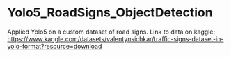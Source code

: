 # Yolo5_RoadSigns_ObjectDetection

Applied Yolo5 on a custom dataset of road signs. 
Link to data on kaggle: https://www.kaggle.com/datasets/valentynsichkar/traffic-signs-dataset-in-yolo-format?resource=download
